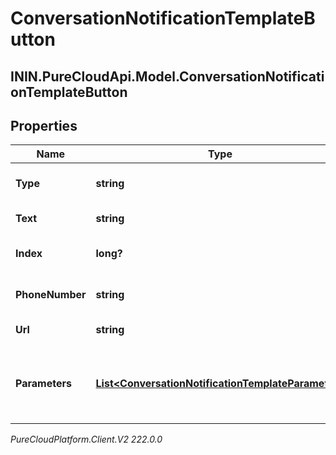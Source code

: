 # ConversationNotificationTemplateButton

## ININ.PureCloudApi.Model.ConversationNotificationTemplateButton

## Properties

|Name | Type | Description | Notes|
|------------ | ------------- | ------------- | -------------|
| **Type** | **string** | Specifies the type of the button. | |
| **Text** | **string** | Button text message. | [optional] |
| **Index** | **long?** | index of the button in the list. | |
| **PhoneNumber** | **string** | Button phone number. | [optional] |
| **Url** | **string** | Button URL link. | [optional] |
| **Parameters** | [**List&lt;ConversationNotificationTemplateParameter&gt;**](ConversationNotificationTemplateParameter) | Template parameters for placeholders in the button. | [optional] |



_PureCloudPlatform.Client.V2 222.0.0_
